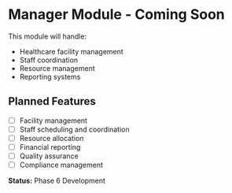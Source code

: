 # Manager Module - Coming Soon

This module will handle:
- Healthcare facility management
- Staff coordination
- Resource management
- Reporting systems

## Planned Features
- [ ] Facility management
- [ ] Staff scheduling and coordination
- [ ] Resource allocation
- [ ] Financial reporting
- [ ] Quality assurance
- [ ] Compliance management

**Status:** Phase 6 Development